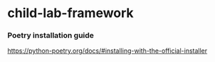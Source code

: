# child-lab-framework

### Poetry installation guide
https://python-poetry.org/docs/#installing-with-the-official-installer